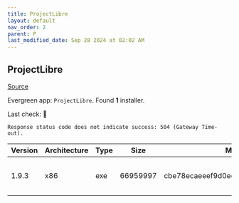 ```yaml
---
title: ProjectLibre
layout: default
nav_order: 2
parent: P
last_modified_date: Sep 28 2024 at 02:02 AM
---
```


## ProjectLibre

[Source](https://www.projectlibre.com/)

Evergreen app: `ProjectLibre`. Found **1** installer.

Last check: 🔴
```
Response status code does not indicate success: 504 (Gateway Time-out).
```

| Version | Architecture | Type | Size     | Md5                              | URI                                                                                                                                                                                                        |
| ------- | ------------ | ---- | -------- | -------------------------------- | ---------------------------------------------------------------------------------------------------------------------------------------------------------------------------------------------------------- |
| 1.9.3   | x86          | exe  | 66959997 | cbe78ecaeeef9d0ee5e8c562d86c4113 | [https://ixpeering.dl.sourceforge.net/project/projectlibre/ProjectLibre/1.9.3/projectlibre-1.9.3.exe](https://ixpeering.dl.sourceforge.net/project/projectlibre/ProjectLibre/1.9.3/projectlibre-1.9.3.exe) |
